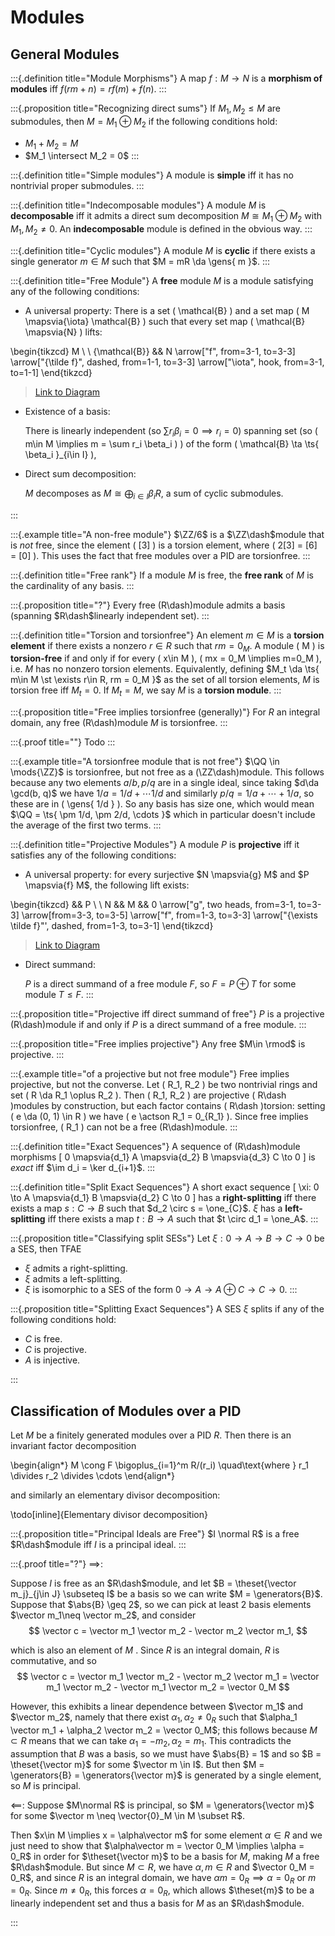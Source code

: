# Modules

## General Modules


:::{.definition title="Module Morphisms"}
A map $f: M\to N$ is a **morphism of modules** iff $f(rm + n) = rf(m) + f(n)$.
:::

:::{.proposition title="Recognizing direct sums"}
If $M_1, M_2 \leq M$ are submodules, then $M = M_1 \oplus M_2$ if the following conditions hold:

- $M_1 + M_2 = M$
- $M_1 \intersect M_2 = 0$
:::

:::{.definition title="Simple modules"}
A module is **simple** iff it has no nontrivial proper submodules.
:::

:::{.definition title="Indecomposable modules"}
A module $M$ is **decomposable** iff it admits a direct sum decomposition $M \cong M_1 \oplus M_2$ with $M_1, M_2 \neq 0$.
An **indecomposable** module is defined in the obvious way.
:::



:::{.definition title="Cyclic modules"}
A module $M$ is **cyclic** if there exists a single generator $m\in M$ such that $M = mR \da \gens{ m }$.
:::

:::{.definition title="Free Module"}
A **free** module $M$ is a module satisfying any of the following conditions:

- A universal property:
  There is a set \( \mathcal{B}  \) and a set map \( M \mapsvia{\iota} \mathcal{B}  \) such that every set map \( \mathcal{B} \mapsvia{N} \) lifts:

\begin{tikzcd}
	M \\
	\\
	{\mathcal{B}} && N
	\arrow["f", from=3-1, to=3-3]
	\arrow["{\tilde f}", dashed, from=1-1, to=3-3]
	\arrow["\iota", hook, from=3-1, to=1-1]
\end{tikzcd}

> [Link to Diagram](https://q.uiver.app/?q=WzAsMyxbMCwyLCJcXG1hdGhjYWx7Qn0iXSxbMCwwLCJNIl0sWzIsMiwiTiJdLFswLDIsImYiXSxbMSwyLCJcXHRpbGRlIGYiLDAseyJzdHlsZSI6eyJib2R5Ijp7Im5hbWUiOiJkYXNoZWQifX19XSxbMCwxLCJcXGlvdGEiLDAseyJzdHlsZSI6eyJ0YWlsIjp7Im5hbWUiOiJob29rIiwic2lkZSI6InRvcCJ9fX1dXQ==)

- Existence of a basis:

  There is linearly independent (so $\sum r_i \beta_i = 0 \implies r_i = 0$) spanning set (so \( m\in M \implies m = \sum r_i \beta_i \) ) of the form \( \mathcal{B} \ta \ts{ \beta_i }_{i\in I} \), 

- Direct sum decomposition:

  $M$ decomposes as $M \cong \bigoplus_{i\in I} \beta_i R$, a sum of cyclic submodules.

:::

:::{.example title="A non-free module"}
$\ZZ/6$ is a $\ZZ\dash$module that is *not* free, since the element \( [3] \) is a torsion element, where \( 2[3] = [6] = [0] \).
This uses the fact that free modules over a PID are torsionfree.
:::

:::{.definition title="Free rank"}
If a module $M$ is free, the **free rank** of $M$ is the cardinality of any basis.
:::


:::{.proposition title="?"}
Every free \(R\dash\)module admits a basis (spanning $R\dash$linearly independent set).
:::


:::{.definition title="Torsion and torsionfree"}
An element $m\in M$ is a **torsion element** if there exists a nonzero $r\in R$ such that $rm = 0_M$.
A module \( M \) is **torsion-free** if and only if for every \( x\in M \), \( mx = 0_M \implies m=0_M \), i.e. $M$ has no nonzero torsion elements.
Equivalently, defining $M_t \da \ts{ m\in M \st \exists r\in R, rm = 0_M }$ as the set of all torsion elements, $M$ is torsion free iff $M_t = 0$.
If $M_t = M$, we say $M$ is a **torsion module**.
:::


:::{.proposition title="Free implies torsionfree (generally)"}
For $R$ an integral domain, any free \(R\dash\)module $M$ is torsionfree.
:::

:::{.proof title=""}
Todo
:::

:::{.example title="A torsionfree module that is not free"}
$\QQ \in \mods{\ZZ}$ is torsionfree, but not free as a \(\ZZ\dash\)module.
This follows because any two elements $a/b, p/q$ are in a single ideal, since taking $d\da \gcd(b, q)$ we have $1/a = 1/d + \cdots 1/d$ and similarly $p/q = 1/a + \cdots + 1/a$, so these are in \( \gens{ 1/d }  \).
So any basis has size one, which would mean $\QQ = \ts{ \pm 1/d, \pm 2/d, \cdots }$ which in particular doesn't include the average of the first two terms.
:::


:::{.definition title="Projective Modules"}
A module $P$ is **projective** iff it satisfies any of the following conditions:

- A universal property: for every surjective $N \mapsvia{g} M$ and $P \mapsvia{f} M$, the following lift exists:

\begin{tikzcd}
	&& P \\
	\\
	N && M && 0
	\arrow["g", two heads, from=3-1, to=3-3]
	\arrow[from=3-3, to=3-5]
	\arrow["f", from=1-3, to=3-3]
	\arrow["{\exists \tilde f}"', dashed, from=1-3, to=3-1]
\end{tikzcd}

> [Link to Diagram](https://q.uiver.app/?q=WzAsNCxbMiwwLCJQIl0sWzIsMiwiTSJdLFswLDIsIk4iXSxbNCwyLCIwIl0sWzIsMSwiZyIsMCx7InN0eWxlIjp7ImhlYWQiOnsibmFtZSI6ImVwaSJ9fX1dLFsxLDNdLFswLDEsImYiXSxbMCwyLCJcXGV4aXN0cyBcXHRpbGRlIGYiLDIseyJzdHlsZSI6eyJib2R5Ijp7Im5hbWUiOiJkYXNoZWQifX19XV0=)

- Direct summand:

  $P$ is a direct summand of a free module $F$, so $F = P \oplus T$ for some module $T\leq F$.
:::

:::{.proposition title="Projective iff direct summand of free"}
$P$ is a projective \(R\dash\)module if and only if $P$ is a direct summand of a free module.
:::

:::{.proposition title="Free implies projective"}
Any free $M\in \rmod$ is projective.
:::

:::{.example title="of a projective but not free module"}
Free implies projective, but not the converse.
Let \( R_1, R_2 \) be two nontrivial rings and set \( R \da R_1 \oplus R_2 \).
Then \( R_1, R_2 \) are projective \( R\dash \)modules by construction, but each factor contains \( R\dash \)torsion:
setting \( e \da (0, 1) \in R \) we have \( e \actson R_1 = 0_{R_1} \).
Since free implies torsionfree, \( R_1 \) can not be a free \(R\dash\)module.
:::


:::{.definition title="Exact Sequences"}
A sequence of \(R\dash\)module morphisms 
\[
0 \mapsvia{d_1} A \mapsvia{d_2} B \mapsvia{d_3} C \to 0
\]
is *exact* iff $\im d_i = \ker d_{i+1}$.
:::


:::{.definition title="Split Exact Sequences"}
A short exact sequence 
\[
\xi: 0 \to A \mapsvia{d_1} B \mapsvia{d_2} C \to 0
\]
has a **right-splitting** iff there exists a map $s: C\to B$ such that $d_2 \circ s = \one_{C}$.
$\xi$ has a **left-splitting** iff there exists a map $t:B\to A$ such that $t \circ d_1 = \one_A$.
:::


:::{.proposition title="Classifying split SESs"}
Let $\xi: 0 \to A \to B \to C \to 0$ be a SES, then TFAE

- $\xi$ admits a right-splitting.
- $\xi$ admits a left-splitting.
- $\xi$ is isomorphic to a SES of the form $0\to A \to A \oplus C \to C \to 0$.
:::



:::{.proposition title="Splitting Exact Sequences"}
A SES $\xi$ splits if any of the following conditions hold:

- $C$ is free.
- $C$ is projective.
- $A$ is injective.

:::


## Classification of Modules over a PID

Let $M$ be a finitely generated modules over a PID $R$.
Then there is an invariant factor decomposition

\begin{align*}
M \cong F \bigoplus_{i=1}^m R/(r_i) \quad\text{where } r_1 \divides r_2 \divides \cdots
\end{align*}

and similarly an elementary divisor decomposition:

\todo[inline]{Elementary divisor decomposition}



:::{.proposition title="Principal Ideals are Free"}
$I \normal R$ is a free $R\dash$module iff $I$ is a principal ideal.
:::


:::{.proof title="?"}
$\implies$:

Suppose $I$ is free as an $R\dash$module, and let $B = \theset{\vector m_j}_{j\in J} \subseteq I$ be a basis so we can write $M = \generators{B}$.
Suppose that $\abs{B} \geq 2$, so we can pick at least 2 basis elements $\vector m_1\neq \vector m_2$, and consider
$$
\vector c = \vector m_1 \vector m_2 - \vector m_2 \vector m_1,
$$

which is also an element of $M$ .
Since $R$ is an integral domain, $R$ is commutative, and so
$$
\vector c = \vector m_1 \vector m_2 - \vector m_2 \vector m_1 = \vector m_1 \vector m_2 - \vector m_1 \vector m_2 = \vector 0_M
$$

However, this exhibits a linear dependence between $\vector m_1$ and $\vector m_2$, namely that there exist $\alpha_1, \alpha_2 \neq 0_R$ such that $\alpha_1 \vector m_1 + \alpha_2 \vector m_2 = \vector 0_M$; this follows because $M \subset R$ means that we can take $\alpha_1 = -m_2, \alpha_2 = m_1$. This contradicts the assumption that $B$ was a basis, so we must have $\abs{B} = 1$ and so $B = \theset{\vector m}$ for some $\vector m \in I$. But then $M = \generators{B} = \generators{\vector m}$ is generated by a single element, so $M$ is principal.

$\impliedby$:
Suppose $M\normal R$ is principal, so $M = \generators{\vector m}$ for some $\vector m \neq \vector{0}_M \in M \subset R$.

Then $x\in M \implies x = \alpha\vector m$ for some element $\alpha\in R$ and we just need to show that $\alpha\vector m = \vector 0_M \implies \alpha = 0_R$ in order for $\theset{\vector m}$ to be a basis for $M$, making $M$ a free $R\dash$module.
But since $M \subset R$, we have $\alpha, m \in R$ and $\vector 0_M = 0_R$, and since $R$ is an integral domain, we have $\alpha m = 0_R \implies \alpha = 0_R$ or $m = 0_R$.
Since $m \neq 0_R$, this forces $\alpha = 0_R$, which allows $\theset{m}$ to be a linearly independent set and thus a basis for $M$ as an $R\dash$module.

:::





